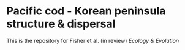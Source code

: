 # Pacific cod - Korean peninsula structure & dispersal

This is the repository for Fisher et al. (in review) *Ecology & Evolution*